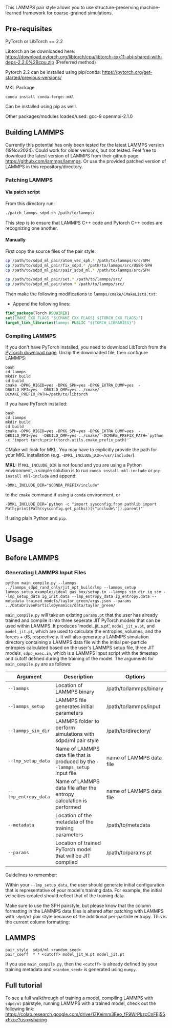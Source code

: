 This LAMMPS pair style allows you to use structure-preserving machine-learned framework for coarse-grained simulations.

## Pre-requisites
PyTorch or LibTorch == 2.2

Libtorch an be downloaded here: https://download.pytorch.org/libtorch/cpu/libtorch-cxx11-abi-shared-with-deps-2.2.0%2Bcpu.zip (Preferred method)

Pytorch 2.2 can be installed using pip/conda: https://pytorch.org/get-started/previous-versions/

MKL Package
``` 
conda install conda-forge::mkl
```
Can be installed using pip as well.

Other packages/modules loaded/used:
gcc-9
openmpi-2.1.0

## Building LAMMPS
Currently this potential has only been tested for the latest LAMMPS version (19Nov2024).
Could work for older versions, but not tested.
Feel free to download the latest version of LAMMPS from their github page: https://github.com/lammps/lammps.
Or use the provided patched version of LAMMPS in this repository/directory.

### Patching LAMMPS

#### Via patch script

From this directory run: 
```bash
./patch_lammps_sdpd.sh /path/to/lammps/
```
This step is to ensure that LAMMPS C++ code and Pytorch  C++ codes are recognizing one another.

#### Manually
First copy the source files of the pair style:
```bash
cp /path/to/sdpd_ml_pair/atom_vec_sph.* /path/to/lammps/src/SPH
cp /path/to/sdpd_ml_pair/fix_sdpd.* /path/to/lammps/src/USER-SPH
cp /path/to/sdpd_ml_pair/pair_sdpd_ml.* /path/to/lammps/src/SPH

cp /path/to/sdpd_ml_pair/set.* /path/to/lammps/src/
cp /path/to/sdpd_ml_pair/atom.* /path/to/lammps/src/

```
Then make the following modifications to `lammps/cmake/CMakeLists.txt`:
- Append the following lines:
```cmake
find_package(Torch REQUIRED)
set(CMAKE_CXX_FLAGS "${CMAKE_CXX_FLAGS} ${TORCH_CXX_FLAGS}")
target_link_libraries(lammps PUBLIC "${TORCH_LIBRARIES}")
```
### Compiling LAMMPS
If you don't have PyTorch installed, you need to download LibTorch from the [PyTorch download page](https://pytorch.org/get-started/locally/). Unzip the downloaded file, then configure LAMMPS:

```
bash
cd lammps
mkdir build
cd build
cmake -DPKG_RIGID=yes -DPKG_SPH=yes -DPKG_EXTRA_DUMP=yes  -DBUILD_MPI=yes  -DBUILD_OMP=yes ../cmake/ -DCMAKE_PREFIX_PATH=/path/to/libtorch 
```

If you have PyTorch installed:

```
bash
cd lammps
mkdir build
cd build
cmake -DPKG_RIGID=yes -DPKG_SPH=yes -DPKG_EXTRA_DUMP=yes  -DBUILD_MPI=yes  -DBUILD_OMP=yes ../cmake/ -DCMAKE_PREFIX_PATH=`python -c 'import torch;print(torch.utils.cmake_prefix_path)'` 
```

CMake will look for MKL. You may have to explicitly provide the path for your MKL installation (e.g. `-DMKL_INCLUDE_DIR=/usr/include/`).

**MKL:** If `MKL_INCLUDE_DIR` is not found and you are using a Python environment, a simple solution is to run `conda install mkl-include` or `pip install mkl-include` and append:
```
-DMKL_INCLUDE_DIR="$CONDA_PREFIX/include"
```
to the `cmake` command if using a `conda` environment, or
```
-DMKL_INCLUDE_DIR=`python -c "import sysconfig;from pathlib import Path;print(Path(sysconfig.get_paths()[\"include\"]).parent)"`
```
if using plain Python and `pip`.

# Usage

## Before LAMMPS

### Generating LAMMPS Input Files

```
python main_compile.py --lammps ../lammps_sdpd_rand_only/jit_opt_build/lmp --lammps_setup lammps_setup_examples/ideal_gas_box/setup.in --lammps_sim_dir ig_sim --lmp_setup_data ig_init.data --lmp_entropy_data ig_entropy.data --metadata trained_models/taylor_green/args.json --params ../DataDrivenParticleDynamics/data/taylor_green/
```
`main_compile.py` will take an existing `params.pt` that the user has already trained and compile it into three seperate JIT PyTorch models that can be used within LAMMPS. It produces 
'model_jit_s.pt', `model_jit_w.pt`, and `model_jit.pt`, which are used to calculate the entropies, volumes, and the forces + dS, respectively. It will also generate a LAMMPS simulation directory containing a LAMMPS data file with the initial per-particle entropies calculated based on the user's LAMMPS setup file, three JIT models, `sdpd_exec.in`, which is a LAMMPS input script with the timestep and cutoff defined during the training of the model. The arguments for `main_compile.py` are as follows:

|     Argument              |             Description                                                            | Options                                               |
|---------------------------| -----------------------------------------------------------------------------------|------------------------------------------------------ |
| `--lammps`                | Location of LAMMPS binary                                                          | /path/to/lammps/binary                                |
| `--lammps_setup`          | LAMMPS file generates initial parameters                                           | /path/to/lammps/input                                 | 
| `--lammps_sim_dir`        | LAMMPS folder to perform simulations with sdpd/ml pair style                       | /path/to/directory/                                   |
| `--lmp_setup_data`        | Name of LAMMPS data file that is produced by the `--lammps_setup` input file       | name of LAMMPS data file                              |
| `--lmp_entropy_data`      | Name of LAMMPS data file after the entropy calculation is performed                | name of LAMMPS data file                              |
| `--metadata`              | Location of the metadata of the training parameters                                | /path/to/metadata                                     |
| `--params`                | Location of trained PyTorch model that will be JIT compiled                        | /path/to/params.pt                                    |    

Guidelines to remember:

Within your `--lmp_setup_data`, the user should generate initial configuration that is representative of your model's training data. For example, the initial velocities created should reflect that of the training data.

Make sure to use the SPH pairstyle, but please know that the column formatting in the LAMMPS data files is altered after patching with LAMMPS with `sdpd/ml` pair style because of the additional per-particle entropy. This is the current column formatting: 



## LAMMPS
```
pair_style	sdpd/ml <random_seed>
pair_coeff	* * <cutoff> model_jit_W.pt model_jit.pt
```
If you use `main_compile.py`, then the `<cutoff>` is already defined by your training metadata and `<random_seed>` is generated using `numpy`.

## Full tutorial 

To see a full walkthrough of training a model, compiling LAMMPS with `sdpd/ml` pairstyle, running LAMMPS with a trained model, check out the following link:
https://colab.research.google.com/drive/1ZKeimm3Eeo_fF9WrPkzcCnFEj55xhkce?usp=sharing

